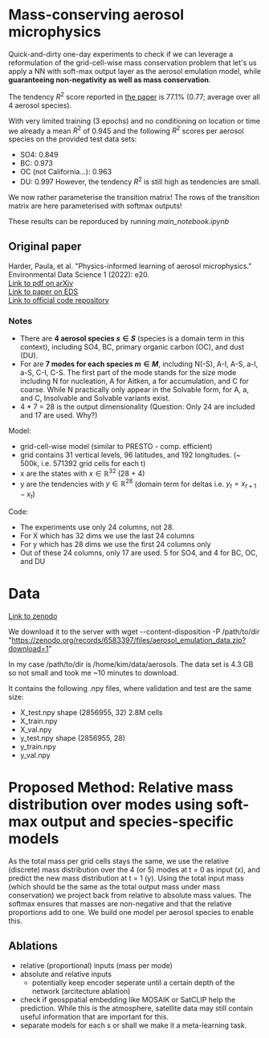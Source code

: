 # Mass-conserving aerosol microphysics

Quick-and-dirty one-day experiments to check if we can leverage a reformulation of the grid-cell-wise mass conservation problem that let's us apply a NN with soft-max output layer as the aerosol emulation model, while **guaranteeing non-negativity as well as mass conservation**.

The tendency $R^2$ score reported in [the paper](https://arxiv.org/pdf/2207.11786) is 77.1% (0.77; average over all 4 aerosol species). 

With very limited training (3 epochs) and no conditioning on location or time we already a mean $R^2$ of 0.945 and the following $R^2$ scores per aerosol species on the provided test data sets:
- SO4: 0.849
- BC: 0.973
- OC (not California...): 0.963
- DU: 0.997
However, the tendency $R^2$ is still high as tendencies are small.

We now rather parameterise the transition matrix! The rows of the transition matrix are here parameterised with softmax outputs!

These results can be reporduced by running *main_notebook.ipynb*

## Original paper

Harder, Paula, et al. "Physics-informed learning of aerosol microphysics." Environmental Data Science 1 (2022): e20.   
[Link to pdf on arXiv](https://arxiv.org/pdf/2207.11786)  
[Link to paper on EDS](https://www.cambridge.org/core/journals/environmental-data-science/article/physicsinformed-learning-of-aerosol-microphysics/C468660D2AEE8E25DC3BF507517FF91A)  
[Link to official code repository](https://github.com/paulaharder/aerosol-microphysics-emulation)

### Notes

- There are **4 aerosol species $s \in S$** (species is a domain term in this context), including SO4, BC, primary organic carbon (OC), and dust (DU).
- For are **7 modes for each species $m \in M$**, including N(-S), A-I, A-S, a-I, a-S, C-I, C-S. The first part of the mode stands for the size mode including N for nucleation, A for Aitken, a for accumulation, and C for coarse. While N practically only appear in the Solvable form, for A, a, and C, Insolvable and Solvable variants exist.
- 4 * 7 = 28 is the output dimensionality (Question: Only 24 are included and 17 are used. Why?)

Model:
- grid-cell-wise model (similar to PRESTO - comp. efficient)
- grid contains 31 vertical levels, 96 latitudes, and 192 longitudes. (~ 500k, i.e. 571392 grid cells for each t)
- x are the states with $x \in \mathbb{R}^{32}$ (28 + 4)
- y are the tendencies with $y \in \mathbb{R}^{28}$ (domain term for deltas i.e. $y_t = x_{t+1} - x_{t}$)

Code:
- The experiments use only 24 columns, not 28.
- For X which has 32 dims we use the last 24 columns
- For y which has 28 dims we use the first 24 columns only
- Out of these 24 columns, only 17 are used. 5 for SO4, and 4 for BC, OC, and DU

# Data

[Link to zenodo](https://zenodo.org/records/6583397)

We download it to the server with 
wget --content-disposition -P /path/to/dir "https://zenodo.org/records/6583397/files/aerosol_emulation_data.zip?download=1"

In my case /path/to/dir is /home/kim/data/aerosols. The data set is 4.3 GB so not small and took me ~10 minutes to download.

It contains the following .npy files, where validation and test are the same size: 
- X_test.npy shape (2856955, 32) 2.8M cells
- X_train.npy
- X_val.npy
- y_test.npy shape (2856955, 28)
- y_train.npy
- y_val.npy

# Proposed Method: Relative mass distribution over modes using soft-max output and species-specific models

As the total mass per grid cells stays the same, we use the relative (discrete) mass distribution over the 4 (or 5) modes at t = 0 as input (x), and predict the new mass distribution at t = 1 (y). Using the total input mass (which should be the same as the total output mass under mass conservation) we project back from relative to absolute mass values. The softmax ensures that masses are non-negative and that the relative proportions add to one. We build one model per aerosol species to enable this. 

## Ablations
- relative (proportional) inputs (mass per mode)
- absolute and relative inputs
    - potentially keep encoder seperate until a certain depth of the network (arcitecture ablation)
- check if geosppatial embedding like MOSAIK or SatCLIP help the prediction. While this is the atmosphere, satellite data may still contain useful information that are important for this.
- separate models for each s or shall we make it a meta-learning task.
